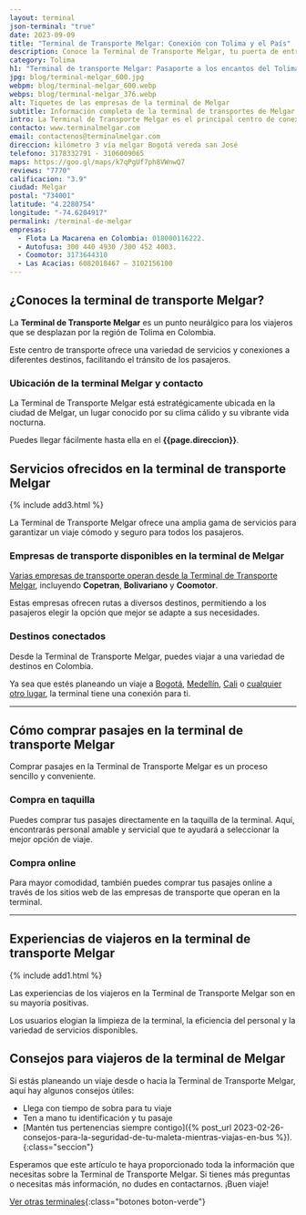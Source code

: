 ```yaml
---
layout: terminal
json-terminal: "true"
date: 2023-09-09
title: "Terminal de Transporte Melgar: Conexión con Tolima y el País"
description: Conoce la Terminal de Transporte Melgar, tu puerta de entrada a Tolima. Información de rutas, horarios, empresas y servicios para tu viaje ideal
category: Tolima
h1: "Terminal de transporte Melgar: Pasaporte a los encantos del Tolima"
jpg: blog/terminal-melgar_600.jpg
webpm: blog/terminal-melgar_600.webp
webps: blog/terminal-melgar_376.webp
alt: Tiquetes de las empresas de la terminal de Melgar
subtitle: Información completa de la terminal de transportes de Melgar
intro: La Terminal de Transporte Melgar es el principal centro de conexiones de viaje en Tolima, ofreciendo servicios de transporte a numerosos destinos
contacto: www.terminalmelgar.com
email: contactenos@terminalmelgar.com
direccion: kilómetro 3 vía melgar Bogotá vereda san José
telefono: 3178332791 - 3106009065
maps: https://goo.gl/maps/k7qPgUf7ph8VWnwQ7
reviews: "7770"
calificacion: "3.9"
ciudad: Melgar
postal: "734001"
latitude: "4.2280754"
longitude: "-74.6204917"
permalink: /terminal-de-melgar
empresas:
  - Flota La Macarena en Colombia: 018000116222.
  - Autofusa: 300 440 4930 /300 452 4003.
  - Coomotor: 3173644310
  - Las Acacias: 6082018467 – 3102156100
---
```

## ¿Conoces la terminal de transporte Melgar?

La **Terminal de Transporte Melgar** es un punto neurálgico para los viajeros que se desplazan por la región de Tolima en Colombia.

Este centro de transporte ofrece una variedad de servicios y conexiones a diferentes destinos, facilitando el tránsito de los pasajeros.

### Ubicación de la terminal Melgar y contacto

La Terminal de Transporte Melgar está estratégicamente ubicada en la ciudad de Melgar, un lugar conocido por su clima cálido y su vibrante vida nocturna.

Puedes llegar fácilmente hasta ella en el **{{page.direccion}}**.

## Servicios ofrecidos en la terminal de transporte Melgar

{% include add3.html %}

La Terminal de Transporte Melgar ofrece una amplia gama de servicios para garantizar un viaje cómodo y seguro para todos los pasajeros.

### Empresas de transporte disponibles en la terminal de Melgar

[Varias empresas de transporte operan desde la Terminal de Transporte Melgar](#telefonos), incluyendo **Copetran**, **Bolivariano** y **Coomotor**.

Estas empresas ofrecen rutas a diversos destinos, permitiendo a los pasajeros elegir la opción que mejor se adapte a sus necesidades.

### Destinos conectados

Desde la Terminal de Transporte Melgar, puedes viajar a una variedad de destinos en Colombia.

Ya sea que estés planeando un viaje a [Bogotá]({{'terminal-de-bogota'|relative_url}}), [Medellín]({{'terminal-de-medellin'|relative_url}}), [Cali]({{'terminal-de-cali'|relative_url}}) o [cualquier otro lugar](/), la terminal tiene una conexión para ti.

----

## Cómo comprar pasajes en la terminal de transporte Melgar

Comprar pasajes en la Terminal de Transporte Melgar es un proceso sencillo y conveniente.

### Compra en taquilla

Puedes comprar tus pasajes directamente en la taquilla de la terminal. Aquí, encontrarás personal amable y servicial que te ayudará a seleccionar la mejor opción de viaje.

### Compra online

Para mayor comodidad, también puedes comprar tus pasajes online a través de los sitios web de las empresas de transporte que operan en la terminal.

----

## Experiencias de viajeros en la terminal de transporte Melgar

{% include add1.html %}

Las experiencias de los viajeros en la Terminal de Transporte Melgar son en su mayoría positivas.

Los usuarios elogian la limpieza de la terminal, la eficiencia del personal y la variedad de servicios disponibles.

## Consejos para viajeros de la terminal de Melgar

Si estás planeando un viaje desde o hacia la Terminal de Transporte Melgar, aquí hay algunos consejos útiles:

* Llega con tiempo de sobra para tu viaje
* Ten a mano tu identificación y tu pasaje
* [Mantén tus pertenencias siempre contigo]({% post_url 2023-02-26-consejos-para-la-seguridad-de-tu-maleta-mientras-viajas-en-bus %}).
{:class="seccion"}

Esperamos que este artículo te haya proporcionado toda la información que necesitas sobre la Terminal de Transporte Melgar. Si tienes más preguntas o necesitas más información, no dudes en contactarnos. ¡Buen viaje!

[Ver otras terminales](/terminales-de-colombia){:class="botones boton-verde"}
